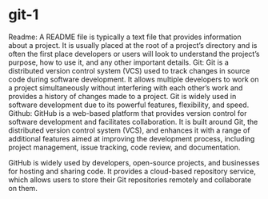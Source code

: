# git-1
Readme:
A README file is typically a text file that provides information about a project. It is usually placed at the root of a project’s directory and is often the first place developers or users will look to understand the project’s purpose, how to use it, and any other important details.
Git:
Git is a distributed version control system (VCS) used to track changes in source code during software development. It allows multiple developers to work on a project simultaneously without interfering with each other’s work and provides a history of changes made to a project. Git is widely used in software development due to its powerful features, flexibility, and speed.
Github:
GitHub is a web-based platform that provides version control for software development and facilitates collaboration. It is built around Git, the distributed version control system (VCS), and enhances it with a range of additional features aimed at improving the development process, including project management, issue tracking, code review, and documentation.

GitHub is widely used by developers, open-source projects, and businesses for hosting and sharing code. It provides a cloud-based repository service, which allows users to store their Git repositories remotely and collaborate on them.
